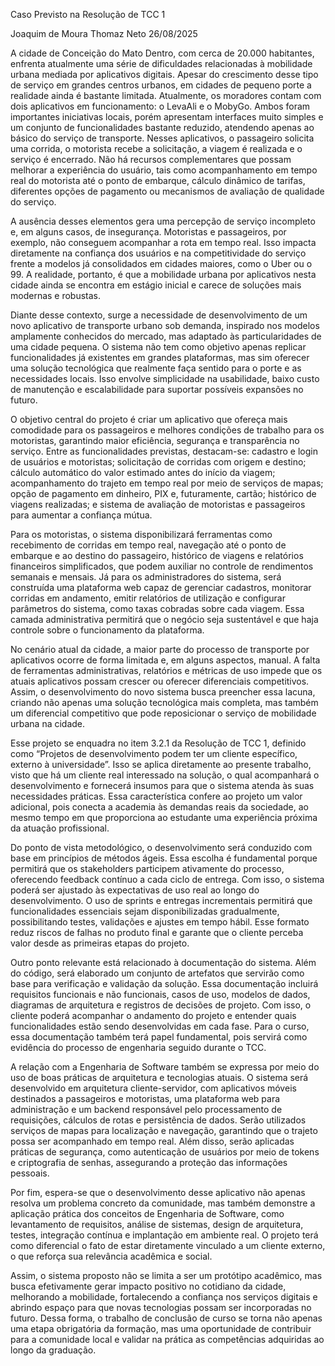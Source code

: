 Caso Previsto na Resolução de TCC 1

Joaquim de Moura Thomaz Neto
26/08/2025

A cidade de Conceição do Mato Dentro, com cerca de 20.000 habitantes, enfrenta atualmente uma série de dificuldades relacionadas à mobilidade urbana mediada por aplicativos digitais. Apesar do crescimento desse tipo de serviço em grandes centros urbanos, em cidades de pequeno porte a realidade ainda é bastante limitada. Atualmente, os moradores contam com dois aplicativos em funcionamento: o LevaAli e o MobyGo. Ambos foram importantes iniciativas locais, porém apresentam interfaces muito simples e um conjunto de funcionalidades bastante reduzido, atendendo apenas ao básico do serviço de transporte. Nesses aplicativos, o passageiro solicita uma corrida, o motorista recebe a solicitação, a viagem é realizada e o serviço é encerrado. Não há recursos complementares que possam melhorar a experiência do usuário, tais como acompanhamento em tempo real do motorista até o ponto de embarque, cálculo dinâmico de tarifas, diferentes opções de pagamento ou mecanismos de avaliação de qualidade do serviço.

A ausência desses elementos gera uma percepção de serviço incompleto e, em alguns casos, de insegurança. Motoristas e passageiros, por exemplo, não conseguem acompanhar a rota em tempo real. Isso impacta diretamente na confiança dos usuários e na competitividade do serviço frente a modelos já consolidados em cidades maiores, como o Uber ou o 99. A realidade, portanto, é que a mobilidade urbana por aplicativos nesta cidade ainda se encontra em estágio inicial e carece de soluções mais modernas e robustas.

Diante desse contexto, surge a necessidade de desenvolvimento de um novo aplicativo de transporte urbano sob demanda, inspirado nos modelos amplamente conhecidos do mercado, mas adaptado às particularidades de uma cidade pequena. O sistema não tem como objetivo apenas replicar funcionalidades já existentes em grandes plataformas, mas sim oferecer uma solução tecnológica que realmente faça sentido para o porte e as necessidades locais. Isso envolve simplicidade na usabilidade, baixo custo de manutenção e escalabilidade para suportar possíveis expansões no futuro.

O objetivo central do projeto é criar um aplicativo que ofereça mais comodidade para os passageiros e melhores condições de trabalho para os motoristas, garantindo maior eficiência, segurança e transparência no serviço. Entre as funcionalidades previstas, destacam-se: cadastro e login de usuários e motoristas; solicitação de corridas com origem e destino; cálculo automático do valor estimado antes do início da viagem; acompanhamento do trajeto em tempo real por meio de serviços de mapas; opção de pagamento em dinheiro, PIX e, futuramente, cartão; histórico de viagens realizadas; e sistema de avaliação de motoristas e passageiros para aumentar a confiança mútua.

Para os motoristas, o sistema disponibilizará ferramentas como recebimento de corridas em tempo real, navegação até o ponto de embarque e ao destino do passageiro, histórico de viagens e relatórios financeiros simplificados, que podem auxiliar no controle de rendimentos semanais e mensais. Já para os administradores do sistema, será construída uma plataforma web capaz de gerenciar cadastros, monitorar corridas em andamento, emitir relatórios de utilização e configurar parâmetros do sistema, como taxas cobradas sobre cada viagem. Essa camada administrativa permitirá que o negócio seja sustentável e que haja controle sobre o funcionamento da plataforma.

No cenário atual da cidade, a maior parte do processo de transporte por aplicativos ocorre de forma limitada e, em alguns aspectos, manual. A falta de ferramentas administrativas, relatórios e métricas de uso impede que os atuais aplicativos possam crescer ou oferecer diferenciais competitivos. Assim, o desenvolvimento do novo sistema busca preencher essa lacuna, criando não apenas uma solução tecnológica mais completa, mas também um diferencial competitivo que pode reposicionar o serviço de mobilidade urbana na cidade.

Esse projeto se enquadra no item 3.2.1 da Resolução de TCC 1, definido como “Projetos de desenvolvimento podem ter um cliente específico, externo à universidade”. Isso se aplica diretamente ao presente trabalho, visto que há um cliente real interessado na solução, o qual acompanhará o desenvolvimento e fornecerá insumos para que o sistema atenda às suas necessidades práticas. Essa característica confere ao projeto um valor adicional, pois conecta a academia às demandas reais da sociedade, ao mesmo tempo em que proporciona ao estudante uma experiência próxima da atuação profissional.

Do ponto de vista metodológico, o desenvolvimento será conduzido com base em princípios de métodos ágeis. Essa escolha é fundamental porque permitirá que os stakeholders participem ativamente do processo, oferecendo feedback contínuo a cada ciclo de entrega. Com isso, o sistema poderá ser ajustado às expectativas de uso real ao longo do desenvolvimento. O uso de sprints e entregas incrementais permitirá que funcionalidades essenciais sejam disponibilizadas gradualmente, possibilitando testes, validações e ajustes em tempo hábil. Esse formato reduz riscos de falhas no produto final e garante que o cliente perceba valor desde as primeiras etapas do projeto.

Outro ponto relevante está relacionado à documentação do sistema. Além do código, será elaborado um conjunto de artefatos que servirão como base para verificação e validação da solução. Essa documentação incluirá requisitos funcionais e não funcionais, casos de uso, modelos de dados, diagramas de arquitetura e registros de decisões de projeto. Com isso, o cliente poderá acompanhar o andamento do projeto e entender quais funcionalidades estão sendo desenvolvidas em cada fase. Para o curso, essa documentação também terá papel fundamental, pois servirá como evidência do processo de engenharia seguido durante o TCC.

A relação com a Engenharia de Software também se expressa por meio do uso de boas práticas de arquitetura e tecnologias atuais. O sistema será desenvolvido em arquitetura cliente-servidor, com aplicativos móveis destinados a passageiros e motoristas, uma plataforma web para administração e um backend responsável pelo processamento de requisições, cálculos de rotas e persistência de dados. Serão utilizados serviços de mapas para localização e navegação, garantindo que o trajeto possa ser acompanhado em tempo real. Além disso, serão aplicadas práticas de segurança, como autenticação de usuários por meio de tokens e criptografia de senhas, assegurando a proteção das informações pessoais.

Por fim, espera-se que o desenvolvimento desse aplicativo não apenas resolva um problema concreto da comunidade, mas também demonstre a aplicação prática dos conceitos de Engenharia de Software, como levantamento de requisitos, análise de sistemas, design de arquitetura, testes, integração contínua e implantação em ambiente real. O projeto terá como diferencial o fato de estar diretamente vinculado a um cliente externo, o que reforça sua relevância acadêmica e social.

Assim, o sistema proposto não se limita a ser um protótipo acadêmico, mas busca efetivamente gerar impacto positivo no cotidiano da cidade, melhorando a mobilidade, fortalecendo a confiança nos serviços digitais e abrindo espaço para que novas tecnologias possam ser incorporadas no futuro. Dessa forma, o trabalho de conclusão de curso se torna não apenas uma etapa obrigatória da formação, mas uma oportunidade de contribuir para a comunidade local e validar na prática as competências adquiridas ao longo da graduação.